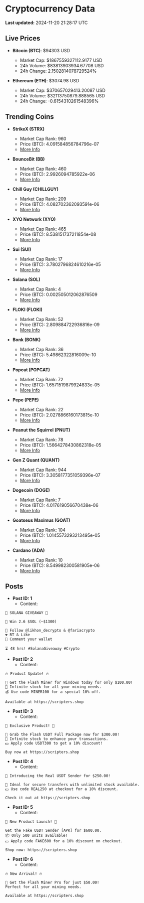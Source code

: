 # Cryptocurrency Data

**Last updated:** 2024-11-20 21:28:17 UTC

## Live Prices
- **Bitcoin (BTC)**: $94303 USD
  - Market Cap: $1867559327112.9177 USD
  - 24h Volume: $83813903934.67708 USD
  - 24h Change: 2.1502814078729524%

- **Ethereum (ETH)**: $3074.98 USD
  - Market Cap: $370657029413.20087 USD
  - 24h Volume: $32113750879.888565 USD
  - 24h Change: -0.6154310261548396%

## Trending Coins
- **StrikeX (STRX)**
  - Market Cap Rank: 960
  - Price (BTC): 4.091584856784796e-07
  - [More Info](https://www.coingecko.com/en/coins/strike-x)

- **BounceBit (BB)**
  - Market Cap Rank: 460
  - Price (BTC): 2.9926094785922e-06
  - [More Info](https://www.coingecko.com/en/coins/bouncebit)

- **Chill Guy (CHILLGUY)**
  - Market Cap Rank: 209
  - Price (BTC): 4.082702362093591e-06
  - [More Info](https://www.coingecko.com/en/coins/chill-guy)

- **XYO Network (XYO)**
  - Market Cap Rank: 465
  - Price (BTC): 8.538151737211854e-08
  - [More Info](https://www.coingecko.com/en/coins/xyo-network)

- **Sui (SUI)**
  - Market Cap Rank: 17
  - Price (BTC): 3.7802796824610216e-05
  - [More Info](https://www.coingecko.com/en/coins/sui)

- **Solana (SOL)**
  - Market Cap Rank: 4
  - Price (BTC): 0.002505012062876509
  - [More Info](https://www.coingecko.com/en/coins/solana)

- **FLOKI (FLOKI)**
  - Market Cap Rank: 52
  - Price (BTC): 2.809884722936816e-09
  - [More Info](https://www.coingecko.com/en/coins/floki)

- **Bonk (BONK)**
  - Market Cap Rank: 36
  - Price (BTC): 5.49862322816009e-10
  - [More Info](https://www.coingecko.com/en/coins/bonk)

- **Popcat (POPCAT)**
  - Market Cap Rank: 72
  - Price (BTC): 1.6571519879924833e-05
  - [More Info](https://www.coingecko.com/en/coins/popcat)

- **Pepe (PEPE)**
  - Market Cap Rank: 22
  - Price (BTC): 2.0278866160173815e-10
  - [More Info](https://www.coingecko.com/en/coins/pepe)

- **Peanut the Squirrel (PNUT)**
  - Market Cap Rank: 78
  - Price (BTC): 1.5664278430862318e-05
  - [More Info](https://www.coingecko.com/en/coins/peanut-the-squirrel)

- **Gen Z Quant (QUANT)**
  - Market Cap Rank: 944
  - Price (BTC): 3.3058177351059396e-07
  - [More Info](https://www.coingecko.com/en/coins/gen-z-quant)

- **Dogecoin (DOGE)**
  - Market Cap Rank: 7
  - Price (BTC): 4.017619056670438e-06
  - [More Info](https://www.coingecko.com/en/coins/dogecoin)

- **Goatseus Maximus (GOAT)**
  - Market Cap Rank: 104
  - Price (BTC): 1.0145573293213495e-05
  - [More Info](https://www.coingecko.com/en/coins/goatseus-maximus)

- **Cardano (ADA)**
  - Market Cap Rank: 10
  - Price (BTC): 8.549982300581905e-06
  - [More Info](https://www.coingecko.com/en/coins/cardano)

## Posts
- **Post ID: 1**
  - Content:
```
🚀 SOLANA GIVEAWAY 🚀

🎁 Win 2.6 $SOL (~$1300)

🤝 Follow @likhon_decrypto & @fariacrypto
❤️ RT & Like
💬 Comment your wallet

⏳ 48 hrs! #SolanaGiveaway #Crypto
```

- **Post ID: 2**
  - Content:
```
🔥 Product Update! 🔥

🚀 Get the Flash Miner for Windows today for only $100.00!
🔋 Infinite stock for all your mining needs.
💰 Use code MINER100 for a special 10% off.

Available at https://scripters.shop
```

- **Post ID: 3**
  - Content:
```
🎁 Exclusive Product! 🎁

💸 Grab the Flash USDT Full Package now for $300.00!
🎉 Infinite stock to enhance your transactions.
💵 Apply code USDT300 to get a 10% discount!

Buy now at https://scripters.shop
```

- **Post ID: 4**
  - Content:
```
💎 Introducing the Real USDT Sender for $250.00!

💼 Ideal for secure transfers with unlimited stock available.
💵 Use code REAL250 at checkout for a 10% discount.

Check it out at https://scripters.shop
```

- **Post ID: 5**
  - Content:
```
🚀 New Product Launch! 🚀

Get the Fake USDT Sender [APK] for $600.00.
📦 Only 500 units available!
💵 Apply code FAKE600 for a 10% discount on checkout.

Shop now: https://scripters.shop
```

- **Post ID: 6**
  - Content:
```
🔥 New Arrival! 🔥

💸 Get the Flash Miner Pro for just $50.00!
Perfect for all your mining needs.

Available at https://scripters.shop
```

